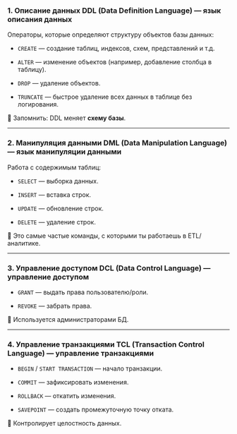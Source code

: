 ### 1. **Описание данных DDL (Data Definition Language)** — язык описания данных

Операторы, которые определяют структуру объектов базы данных:

- `CREATE` — создание таблиц, индексов, схем, представлений и т.д.
    
- `ALTER` — изменение объектов (например, добавление столбца в таблицу).
    
- `DROP` — удаление объектов.
    
- `TRUNCATE` — быстрое удаление всех данных в таблице без логирования.
    

📌 Запомнить: DDL меняет **схему базы**.

---

### 2. **Манипуляция данными DML (Data Manipulation Language)** — язык манипуляции данными

Работа с содержимым таблиц:

- `SELECT` — выборка данных.
    
- `INSERT` — вставка строк.
    
- `UPDATE` — обновление строк.
    
- `DELETE` — удаление строк.
    

📌 Это самые частые команды, с которыми ты работаешь в ETL/аналитике.

---

### 3. **Управление доступом DCL (Data Control Language)** — управление доступом

- `GRANT` — выдать права пользователю/роли.
    
- `REVOKE` — забрать права.
    

📌 Используется администраторами БД.

---

### 4. **Управление транзакциями TCL (Transaction Control Language)** — управление транзакциями

- `BEGIN` / `START TRANSACTION` — начало транзакции.
    
- `COMMIT` — зафиксировать изменения.
    
- `ROLLBACK` — откатить изменения.
    
- `SAVEPOINT` — создать промежуточную точку отката.
    

📌 Контролирует целостность данных.